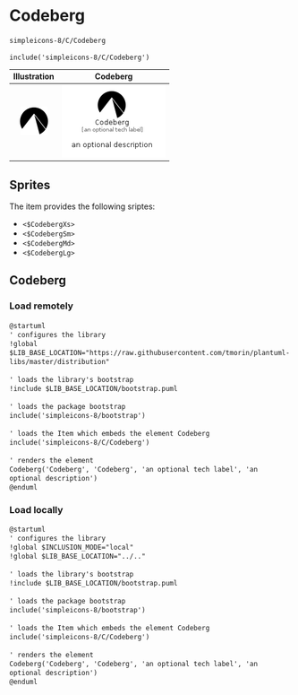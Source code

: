 # Codeberg


```text
simpleicons-8/C/Codeberg
```

```text
include('simpleicons-8/C/Codeberg')
```



| Illustration | Codeberg |
| :---: | :---: |
| ![illustration for Illustration](../../simpleicons-8/C/Codeberg.png) | ![illustration for Codeberg](../../simpleicons-8/C/Codeberg.Local.png) |



## Sprites
The item provides the following sriptes:

- `<$CodebergXs>`
- `<$CodebergSm>`
- `<$CodebergMd>`
- `<$CodebergLg>`





## Codeberg

### Load remotely
```plantuml
@startuml
' configures the library
!global $LIB_BASE_LOCATION="https://raw.githubusercontent.com/tmorin/plantuml-libs/master/distribution"

' loads the library's bootstrap
!include $LIB_BASE_LOCATION/bootstrap.puml

' loads the package bootstrap
include('simpleicons-8/bootstrap')

' loads the Item which embeds the element Codeberg
include('simpleicons-8/C/Codeberg')

' renders the element
Codeberg('Codeberg', 'Codeberg', 'an optional tech label', 'an optional description')
@enduml
```

### Load locally
```plantuml
@startuml
' configures the library
!global $INCLUSION_MODE="local"
!global $LIB_BASE_LOCATION="../.."

' loads the library's bootstrap
!include $LIB_BASE_LOCATION/bootstrap.puml

' loads the package bootstrap
include('simpleicons-8/bootstrap')

' loads the Item which embeds the element Codeberg
include('simpleicons-8/C/Codeberg')

' renders the element
Codeberg('Codeberg', 'Codeberg', 'an optional tech label', 'an optional description')
@enduml
```

